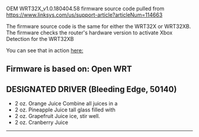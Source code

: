 OEM WRT32X_v1.0.180404.58 firmware source code pulled from https://www.linksys.com/us/support-article?articleNum=114663

The firmware source code is the same for either the WRT32X or WRT32XB.  The firmware checks the router's hardware version to activate Xbox Detection for the WRT32XB

You can see that in action [here:](https://github.com/translucentfocus/OEM_WRT32X_v1.0.180404.58_source/blob/8bcced1af782ba56aa1f431eac3537f0df5e34ea/core-master/linksys/feed/sartura/sambuca-web-device/uci-defaults/99_xbox_sku)

Firmware is based on:
                    Open WRT
 -----------------------------------------------------
 DESIGNATED DRIVER (Bleeding Edge, 50140)
 -----------------------------------------------------
  * 2 oz. Orange Juice         Combine all juices in a
  * 2 oz. Pineapple Juice      tall glass filled with
  * 2 oz. Grapefruit Juice     ice, stir well.
  * 2 oz. Cranberry Juice
 -----------------------------------------------------

